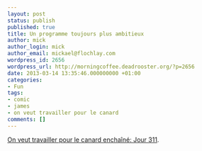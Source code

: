 ```yaml
---
layout: post
status: publish
published: true
title: Un programme toujours plus ambitieux
author: mick
author_login: mick
author_email: mickael@flochlay.com
wordpress_id: 2656
wordpress_url: http://morningcoffee.deadrooster.org/?p=2656
date: 2013-03-14 13:35:46.000000000 +01:00
categories:
- Fun
tags:
- comic
- james
- on veut travailler pour le canard
comments: []
---
```

<a href="http://jeveuxtravaillerpourlecanard.blogspot.fr/2013/03/jour-311.html?showComment=1363268097257#c8985635670962123242">On veut travailler pour le canard enchaîné: Jour 311</a>.
